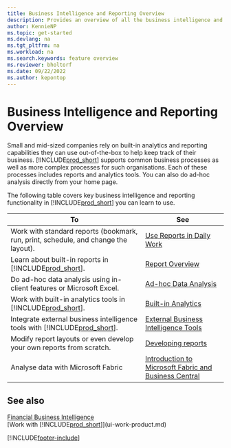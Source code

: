```yaml
---
title: Business Intelligence and Reporting Overview
description: Provides an overview of all the business intelligence and reporting features supported in Business Central.
author: KennieNP
ms.topic: get-started
ms.devlang: na
ms.tgt_pltfrm: na
ms.workload: na
ms.search.keywords: feature overview
ms.reviewer: bholtorf
ms.date: 09/22/2022
ms.author: kepontop
---
```

# Business Intelligence and Reporting Overview

Small and mid-sized companies rely on built-in analytics and reporting capabilities they can use out-of-the-box to help keep track of their business. [!INCLUDE[prod_short](includes/prod_short.md)] supports common business processes as well as more complex processes for such organisations. Each of these processes includes reports and analytics tools. You can also do ad-hoc analysis directly from your home page.  

The following table covers key business intelligence and reporting functionality in [!INCLUDE[prod_short](includes/prod_short.md)] you can learn to use.

| To | See |
| --- | --- |
| Work with standard reports (bookmark, run, print, schedule, and change the layout). | [Use Reports in Daily Work](reports-use-reports.md) |
| Learn about built-in reports in [!INCLUDE[prod_short](includes/prod_short.md)]. |[Report Overview](reports-available-reports.md)|
| Do ad-hoc data analysis using in-client features or Microsoft Excel. | [Ad-hoc Data Analysis](reports-adhoc-analysis.md) |
| Work with built-in analytics tools in [!INCLUDE[prod_short](includes/prod_short.md)].| [Built-in Analytics](reports-built-in-analytics.md) |
| Integrate external business intelligence tools with [!INCLUDE[prod_short](includes/prod_short.md)].| [External Business Intelligence Tools](reports-external-analysis.md) |
|Modify report layouts or even develop your own reports from scratch. |[Developing reports](reports-develop-reports.md)|
|Analyse data with Microsoft Fabric| [Introduction to Microsoft Fabric and Business Central](admin-fabric.md) |

## See also

[Financial Business Intelligence](bi.md)  
[Work with [!INCLUDE[prod_short](includes/prod_short.md)]](ui-work-product.md)  

[!INCLUDE[footer-include](includes/footer-banner.md)]
